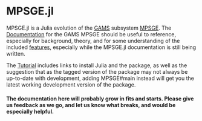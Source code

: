 # MPSGE.jl

MPSGE.jl is a Julia evolution of the [GAMS](https://www.gams.com/) subsystem [MPSGE](https://www.gams.com/solvers/mpsge/index.htm). The [Documentation](https://www.gams.com/latest/docs/UG_MPSGE_Intro.html) for the GAMS MPSGE should be useful to reference, especially for background, theory, and for some understanding of the included [features](https://www.gams.com/latest/docs/UG_MPSGE_Intro.html#UG_MPSGE_Intro_KeywordsSyntax), especially while the MPSGE.jl documentation is still being written.

The [Tutorial](./tutorial.md) includes links to install Julia and the package, as well as the suggestion that as the tagged version of the package may not always be up-to-date with development, adding MPSGE#main instead will get you the latest working development version of the package.
#### The documentation here will probably grow in fits and starts. Please give us feedback as we go, and let us know what breaks, and would be especially helpful.
